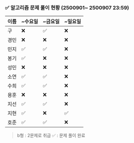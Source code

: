 ### ✅ 알고리즘 문제 풀이 현황 (2500901~ 2500907 23:59)

| 이름   | ~수요일 | ~금요일 | ~일요일 | 
|--------|--------|--------|--------|
| 구     | ❌      | ✅     | ❌     | 
| 경민   | ❌      | ❌     | ❌     |
| 민지   | ✅      | ✅     | ❌     | 
| 봉기   | ✅      | ❌     | ❌     |
| 성민   | ❌      | ❌     | ❌     |
| 소연   | ✅      | ✅     | ❌     | 
| 수희   | ✅      | ✅     | ❌     |
| 용훈   | ❌      | ❌     | ❌     |
| 지선   | ✅      | ✅     | ❌     |
| 지현   | ✅      | ❌     | ✅     |
| 호준   | ✅      | ✅     | ❌     | 

> b형 : 2문제로 취급
> ✅ : 문제 풀이 완료
